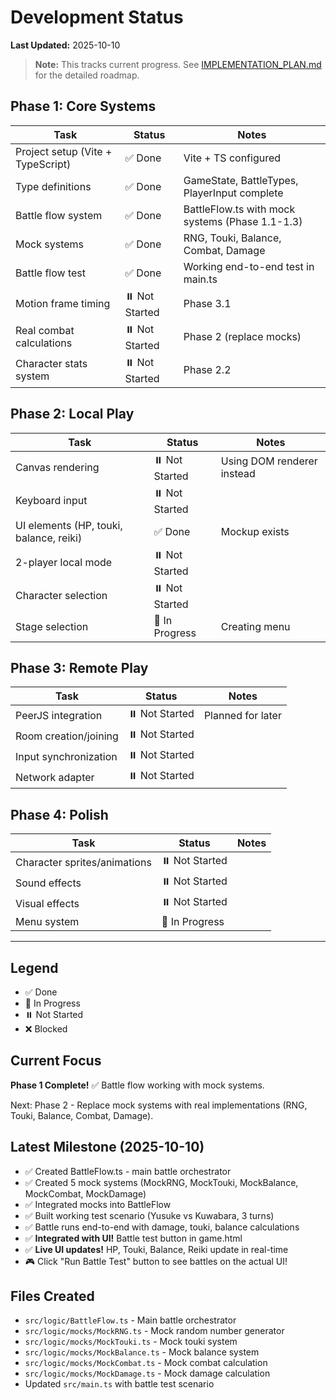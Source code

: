 # Development Status

**Last Updated:** 2025-10-10

> **Note:** This tracks current progress. See [IMPLEMENTATION_PLAN.md](docs/IMPLEMENTATION_PLAN.md) for the detailed roadmap.

## Phase 1: Core Systems

| Task | Status | Notes |
|------|--------|-------|
| Project setup (Vite + TypeScript) | ✅ Done | Vite + TS configured |
| Type definitions | ✅ Done | GameState, BattleTypes, PlayerInput complete |
| Battle flow system | ✅ Done | BattleFlow.ts with mock systems (Phase 1.1-1.3) |
| Mock systems | ✅ Done | RNG, Touki, Balance, Combat, Damage |
| Battle flow test | ✅ Done | Working end-to-end test in main.ts |
| Motion frame timing | ⏸️ Not Started | Phase 3.1 |
| Real combat calculations | ⏸️ Not Started | Phase 2 (replace mocks) |
| Character stats system | ⏸️ Not Started | Phase 2.2 |

## Phase 2: Local Play

| Task | Status | Notes |
|------|--------|-------|
| Canvas rendering | ⏸️ Not Started | Using DOM renderer instead |
| Keyboard input | ⏸️ Not Started | |
| UI elements (HP, touki, balance, reiki) | ✅ Done | Mockup exists |
| 2-player local mode | ⏸️ Not Started | |
| Character selection | ⏸️ Not Started | |
| Stage selection | 🔄 In Progress | Creating menu |

## Phase 3: Remote Play

| Task | Status | Notes |
|------|--------|-------|
| PeerJS integration | ⏸️ Not Started | Planned for later |
| Room creation/joining | ⏸️ Not Started | |
| Input synchronization | ⏸️ Not Started | |
| Network adapter | ⏸️ Not Started | |

## Phase 4: Polish

| Task | Status | Notes |
|------|--------|-------|
| Character sprites/animations | ⏸️ Not Started | |
| Sound effects | ⏸️ Not Started | |
| Visual effects | ⏸️ Not Started | |
| Menu system | 🔄 In Progress | |

---

## Legend
- ✅ Done
- 🔄 In Progress
- ⏸️ Not Started
- ❌ Blocked

## Current Focus
**Phase 1 Complete!** ✅ Battle flow working with mock systems.

Next: Phase 2 - Replace mock systems with real implementations (RNG, Touki, Balance, Combat, Damage).

## Latest Milestone (2025-10-10)
- ✅ Created BattleFlow.ts - main battle orchestrator
- ✅ Created 5 mock systems (MockRNG, MockTouki, MockBalance, MockCombat, MockDamage)
- ✅ Integrated mocks into BattleFlow
- ✅ Built working test scenario (Yusuke vs Kuwabara, 3 turns)
- ✅ Battle runs end-to-end with damage, touki, balance calculations
- ✅ **Integrated with UI!** Battle test button in game.html
- ✅ **Live UI updates!** HP, Touki, Balance, Reiki update in real-time
- 🎮 Click "Run Battle Test" button to see battles on the actual UI!

## Files Created
- `src/logic/BattleFlow.ts` - Main battle orchestrator
- `src/logic/mocks/MockRNG.ts` - Mock random number generator
- `src/logic/mocks/MockTouki.ts` - Mock touki system
- `src/logic/mocks/MockBalance.ts` - Mock balance system
- `src/logic/mocks/MockCombat.ts` - Mock combat calculation
- `src/logic/mocks/MockDamage.ts` - Mock damage calculation
- Updated `src/main.ts` with battle test scenario
